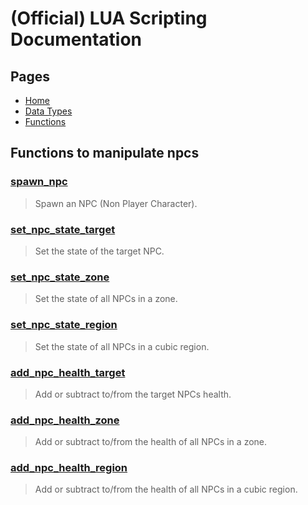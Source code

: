 
# (Official) LUA Scripting Documentation

## Pages

- [Home](../../index)
- [Data Types](../data-types)
- [Functions](../functions)

## Functions to manipulate npcs

### [spawn_npc](npcs/spawn_npc)

> Spawn an NPC (Non Player Character).

### [set_npc_state_target](npcs/set_npc_state_target)

> Set the state of the target NPC.

### [set_npc_state_zone](npcs/set_npc_state_zone)

> Set the state of all NPCs in a zone.

### [set_npc_state_region](npcs/set_npc_state_region)

> Set the state of all NPCs in a cubic region.

### [add_npc_health_target](npcs/add_npc_health_target)

> Add or subtract to/from the target NPCs health.

### [add_npc_health_zone](npcs/add_npc_health_zone)

> Add or subtract to/from the health of all NPCs in a zone.

### [add_npc_health_region](npcs/add_npc_health_region)

> Add or subtract to/from the health of all NPCs in a cubic region.

